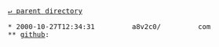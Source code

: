 <pre>
  <a href="../">&#x21b5; parent directory</a>
  
  * 2000-10-27T12:34:31&#x0009;&#x0009;a8v2c0/&#x0009;&#x0009;com
  ** <a href="github">github</a>: 
</pre>
